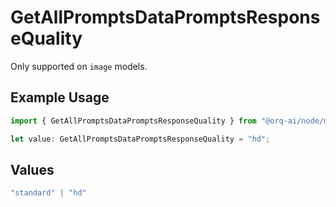 # GetAllPromptsDataPromptsResponseQuality

Only supported on `image` models.

## Example Usage

```typescript
import { GetAllPromptsDataPromptsResponseQuality } from "@orq-ai/node/models/operations";

let value: GetAllPromptsDataPromptsResponseQuality = "hd";
```

## Values

```typescript
"standard" | "hd"
```